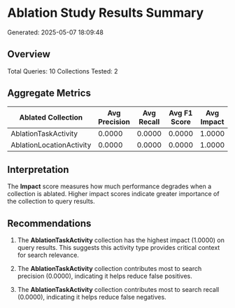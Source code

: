 # Ablation Study Results Summary

Generated: 2025-05-07 18:09:48

## Overview

Total Queries: 10
Collections Tested: 2

## Aggregate Metrics

| Ablated Collection | Avg Precision | Avg Recall | Avg F1 Score | Avg Impact |
|-------------------|--------------|-----------|-------------|-----------|
| AblationTaskActivity | 0.0000 | 0.0000 | 0.0000 | 1.0000 |
| AblationLocationActivity | 0.0000 | 0.0000 | 0.0000 | 1.0000 |

## Interpretation

The **Impact** score measures how much performance degrades when a collection is ablated. Higher impact scores indicate greater importance of the collection to query results.

## Recommendations

1. The **AblationTaskActivity** collection has the highest impact (1.0000) on query results. This suggests this activity type provides critical context for search relevance.

3. The **AblationTaskActivity** collection contributes most to search precision (0.0000), indicating it helps reduce false positives.

4. The **AblationTaskActivity** collection contributes most to search recall (0.0000), indicating it helps reduce false negatives.
